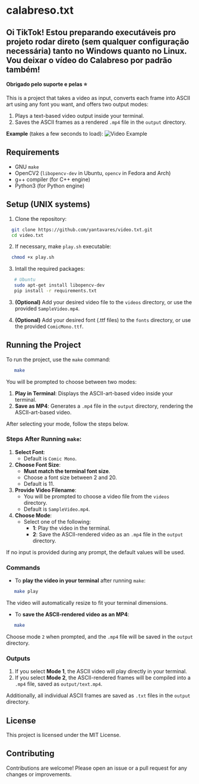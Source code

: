 # calabreso.txt

## **Oi TikTok! Estou preparando executáveis pro projeto rodar direto (sem qualquer configuração necessária) tanto no Windows quanto no Linux. Vou deixar o vídeo do Calabreso por padrão também!**

**Obrigado pelo suporte e pelas :star:**

This is a project that takes a video as input, converts each frame into ASCII art using any font you want, and offers two output modes:

1. Plays a text-based video output inside your terminal.
2. Saves the ASCII frames as a rendered `.mp4` file in the `output` directory.

**Example** (takes a few seconds to load):
![Video Example](public/sampletxt.gif)

## Requirements

- GNU `make`
- OpenCV2 (`libopencv-dev` in Ubuntu, `opencv` in Fedora and Arch)
- g++ compiler (for C++ engine)
- Python3 (for Python engine)

## Setup (UNIX systems)

1. Clone the repository:

```bash
  git clone https://github.com/yantavares/video.txt.git
  cd video.txt
```

2. If necessary, make `play.sh` executable:

```bash
  chmod +x play.sh
```

3. Intall the required packages:

```bash
   # Ubuntu
   sudo apt-get install libopencv-dev
   pip install -r requirements.txt
```

3. **(Optional)** Add your desired video file to the `videos` directory, or use the provided `SampleVideo.mp4`.

4. **(Optional)** Add your desired font (.ttf files) to the `fonts` directory, or use the provided `ComicMono.ttf`.

## **Running the Project**

To run the project, use the `make` command:

```bash
   make
```

You will be prompted to choose between two modes:

1. **Play in Terminal**: Displays the ASCII-art-based video inside your terminal.
2. **Save as MP4**: Generates a `.mp4` file in the `output` directory, rendering the ASCII-art-based video.

After selecting your mode, follow the steps below.

### Steps After Running `make`:

1. **Select Font**:
   - Default is `Comic Mono`.
2. **Choose Font Size**:
   - **Must match the terminal font size**.
   - Choose a font size between 2 and 20.
   - Default is 11.
3. **Provide Video Filename**:
   - You will be prompted to choose a video file from the `videos` directory.
   - Default is `SampleVideo.mp4`.
4. **Choose Mode**:
   - Select one of the following:
     - **1**: Play the video in the terminal.
     - **2**: Save the ASCII-rendered video as an `.mp4` file in the `output` directory.

If no input is provided during any prompt, the default values will be used.

### Commands

- To **play the video in your terminal** after running `make`:

```bash
   make play
```

The video will automatically resize to fit your terminal dimensions.

- To **save the ASCII-rendered video as an MP4**:

```bash
   make
```

Choose mode `2` when prompted, and the `.mp4` file will be saved in the `output` directory.

### Outputs

1. If you select **Mode 1**, the ASCII video will play directly in your terminal.
2. If you select **Mode 2**, the ASCII-rendered frames will be compiled into a `.mp4` file, saved as `output/text.mp4`.

Additionally, all individual ASCII frames are saved as `.txt` files in the `output` directory.

## License

This project is licensed under the MIT License.

## Contributing

Contributions are welcome! Please open an issue or a pull request for any changes or improvements.
